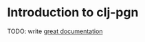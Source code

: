 # Introduction to clj-pgn

TODO: write [great documentation](http://jacobian.org/writing/what-to-write/)
